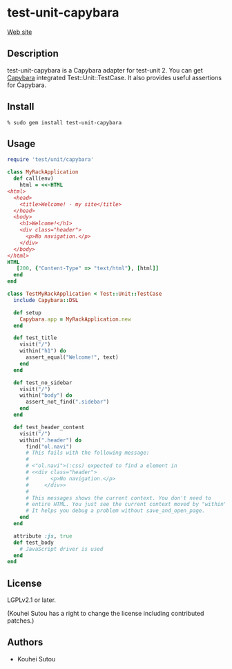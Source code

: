 # test-unit-capybara

[Web site](https://github.com/test-unit/test-unit-capybara)

## Description

test-unit-capybara is a Capybara adapter for test-unit 2. You can get [Capybara](https://rubygems.org/gems/capybara) integrated Test::Unit::TestCase. It also provides useful assertions for Capybara.

## Install

```
% sudo gem install test-unit-capybara
```

## Usage

```ruby
require 'test/unit/capybara'

class MyRackApplication
  def call(env)
    html = <<-HTML
<html>
  <head>
    <title>Welcome! - my site</title>
  </head>
  <body>
    <h1>Welcome!</h1>
    <div class="header">
      <p>No navigation.</p>
    </div>
  </body>
</html>
HTML
   [200, {"Content-Type" => "text/html"}, [html]]
  end
end

class TestMyRackApplication < Test::Unit::TestCase
  include Capybara::DSL

  def setup
    Capybara.app = MyRackApplication.new
  end

  def test_title
    visit("/")
    within("h1") do
      assert_equal("Welcome!", text)
    end
  end

  def test_no_sidebar
    visit("/")
    within("body") do
      assert_not_find(".sidebar")
    end
  end

  def test_header_content
    visit("/")
    within(".header") do
      find("ol.navi")
      # This fails with the following message:
      #
      # <"ol.navi">(:css) expected to find a element in
      # <<div class="header">
      #       <p>No navigation.</p>
      #     </div>>
      #
      # This messages shows the current context. You don't need to
      # entire HTML. You just see the current context moved by "within".
      # It helps you debug a problem without save_and_open_page.
    end
  end

  attribute :js, true
  def test_body
    # JavaScript driver is used
  end
end
```

## License

LGPLv2.1 or later.

(Kouhei Sutou has a right to change the license including contributed patches.)

## Authors

* Kouhei Sutou

